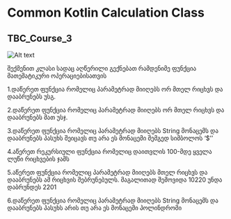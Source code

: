 # Common Kotlin Calculation Class
## TBC_Course_3

![Alt text]([https://imgur.com/a/CzV7iGs](https://firebasestorage.googleapis.com/v0/b/metaplayer-6d01c.appspot.com/o/image_2022-06-20_102626819.png?alt=media&token=8fc3bc94-3a4c-409f-9a7d-22fa455be705))

შექმენით კლასი სადაც აღწერილი გექნებათ რამდენიმე ფუნქცია მათემატიკური
ოპერაციებისათვის

1.დაწერეთ ფუნქცია რომელიც პარამეტრად მიიღებს ორ მთელ რიცხვს და დააბრუნებს უსგ.

2.დაწერეთ ფუნქცია რომელიც პარამეტრად მიიღებს ორ მთელ რიცხვს და დააბრუნებს მათ უსჯ.

3.დაწერეთ ფუნქცია რომელიც პარამეტრად მიიღებს String მონაცემს და დააბრუნებს პასუხს შეიცავს თუ არა ეს მონაცემი შემგედ სიმბოლოს ‘$’’

4.აწერეთ რეკურსიული ფუნქცია რომელიც დაითვლის 100-მდე ყველა ლუწი
რიცხვების ჯამს

5.აწერეთ ფუნქცია რომელიც პარამეტრად მიიღებს მთელ რიცხვს და დააბრუნებს ამ რიცხვის შებრუნებულს. მაგალითად შემოვიდა 10220 უნდა დაბრუნდეს 2201

6.დაწერეთ ფუნქცია რომელიც პარამეტრად მიიღებს String მონაცემს და დააბრუნებს პასუხს არის თუ არა ეს მონაცემი პოლინდრომი

